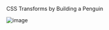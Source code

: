 

CSS Transforms by Building a Penguin

![image](https://github.com/zeyemzeh/freeCodeCampHTMLCSS/assets/67860592/cc9acc0b-73e7-45f3-b087-a177be3b9dcd)
